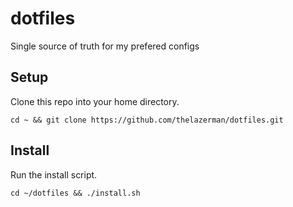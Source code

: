 # dotfiles
Single source of truth for my prefered configs

## Setup
Clone this repo into your home directory.
```shell
cd ~ && git clone https://github.com/thelazerman/dotfiles.git
```

## Install
Run the install script.
```shell
cd ~/dotfiles && ./install.sh
```
